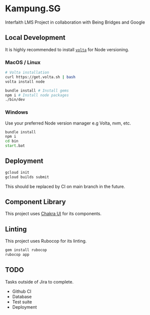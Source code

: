 # Kampung.SG

Interfaith LMS Project in collaboration with Being Bridges and Google

## Local Development

It is highly recommended to install [`volta`](https://volta.sh/) for Node versioning.

### MacOS / Linux

```sh
# Volta installation
curl https://get.volta.sh | bash
volta install node

bundle install # Install gems
npm i # Install node packages
./bin/dev
```

### Windows

Use your preferred Node version manager e.g Volta, nvm, etc.

```bat
bundle install
npm i
cd bin
start.bat
```

## Deployment

```sh
gcloud init
gcloud builds submit
```

This should be replaced by CI on main branch in the future.

## Component Library

This project uses [Chakra UI](https://chakra-ui.com/) for its components.

## Linting

This project uses Rubocop for its linting.

```sh
gem install rubocop
rubocop app
```

## TODO

Tasks outside of Jira to complete.

- Github CI
- Database
- Test suite
- Deployment
